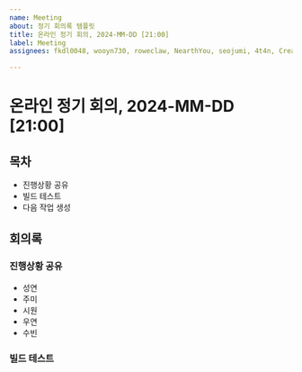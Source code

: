 ```yaml
---
name: Meeting
about: 정기 회의록 템플릿
title: 온라인 정기 회의, 2024-MM-DD [21:00]
label: Meeting
assignees: fkdl0048, wooyn730, roweclaw, NearthYou, seojumi, 4t4n, CreatorLDH

---
```


# 온라인 정기 회의, 2024-MM-DD [21:00]

## 목차
- 진행상황 공유
- 빌드 테스트
- 다음 작업 생성

## 회의록

### 진행상황 공유
- 성연
- 주미
- 시원
- 우연
- 수빈

### 빌드 테스트
